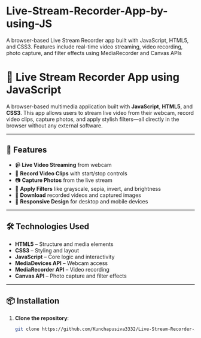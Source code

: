 # Live-Stream-Recorder-App-by-using-JS
A browser-based Live Stream Recorder app built with JavaScript, HTML5, and CSS3. Features include real-time video streaming, video recording, photo capture, and filter effects using MediaRecorder and Canvas APIs

# 🎥 Live Stream Recorder App using JavaScript

A browser-based multimedia application built with **JavaScript**, **HTML5**, and **CSS3**. This app allows users to stream live video from their webcam, record video clips, capture photos, and apply stylish filters—all directly in the browser without any external software.

---

## 🚀 Features

- 📹 **Live Video Streaming** from webcam
- 🎥 **Record Video Clips** with start/stop controls
- 📷 **Capture Photos** from the live stream
- 🎨 **Apply Filters** like grayscale, sepia, invert, and brightness
- 💾 **Download** recorded videos and captured images
- 📱 **Responsive Design** for desktop and mobile devices

---

## 🛠️ Technologies Used

- **HTML5** – Structure and media elements
- **CSS3** – Styling and layout
- **JavaScript** – Core logic and interactivity
- **MediaDevices API** – Webcam access
- **MediaRecorder API** – Video recording
- **Canvas API** – Photo capture and filter effects

---

## 📦 Installation

1. **Clone the repository**:
   ```bash
   git clone https://github.com/Kunchapusiva3332/Live-Stream-Recorder-App-by-using-JS.git 
